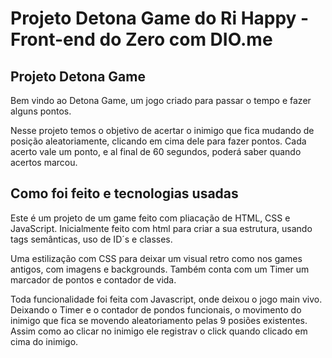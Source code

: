 # Projeto Detona Game do Ri Happy - Front-end do Zero com DIO.me

## Projeto Detona Game
Bem vindo ao Detona Game, um jogo criado para passar o tempo e fazer alguns pontos. 

Nesse projeto temos o objetivo de acertar o inimigo que fica mudando de posição aleatoriamente, clicando em cima dele para fazer pontos.
Cada acerto vale um ponto, e al final de 60 segundos, poderá saber quando acertos marcou.  

## Como foi feito e tecnologias usadas

Este é um projeto de um game feito com pliacação de HTML, CSS e JavaScript.
Inicialmente feito com html para criar a sua estrutura, usando tags semânticas, uso de ID´s e classes. 

Uma estilização com CSS para deixar um visual retro como nos games antigos, com imagens e backgrounds.
Também conta com um Timer um marcador de pontos e contador de vida.

Toda funcionalidade foi feita com Javascript, onde deixou o jogo main vivo. 
Deixando o Timer e o contador de pondos funcionais, o movimento do inimigo que fica se movendo aleatoriamento pelas 9 posiões existentes.
Assim como ao clicar no inimigo ele registrav o click quando clicado em cima do inimigo.



